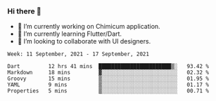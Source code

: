 ### Hi there 👋

<!--
**devcat37/devcat37** is a ✨ _special_ ✨ repository because its `README.md` (this file) appears on your GitHub profile.-->


- 🔭 I’m currently working on Chimicum application.
- 🌱 I’m currently learning Flutter/Dart.
- 👯 I’m looking to collaborate with UI designers.
<!-- - 🤔 I’m looking for help with ... -->

<!--START_SECTION:waka-->
```text
Week: 11 September, 2021 - 17 September, 2021

Dart         12 hrs 41 mins  ███████████████████████▒░   93.42 % 
Markdown     18 mins         ▓░░░░░░░░░░░░░░░░░░░░░░░░   02.32 % 
Groovy       15 mins         ▒░░░░░░░░░░░░░░░░░░░░░░░░   01.95 % 
YAML         9 mins          ▒░░░░░░░░░░░░░░░░░░░░░░░░   01.17 % 
Properties   5 mins          ▒░░░░░░░░░░░░░░░░░░░░░░░░   00.71 % 
```
<!--END_SECTION:waka-->
